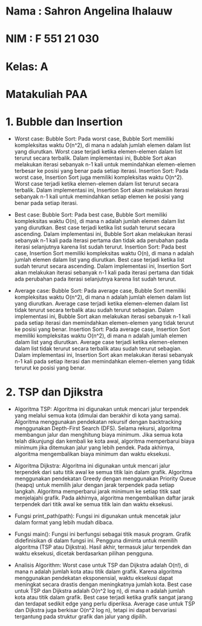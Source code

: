 # Nama : Sahron Angelina Ihalauw
# NIM  : F 551 21 030
# Kelas: A 
# Matakuliah PAA

# 1. Bubble dan Insertion
- Worst case:
Bubble Sort: Pada worst case, Bubble Sort memiliki kompleksitas waktu O(n^2), di mana n adalah jumlah elemen dalam list yang diurutkan. Worst case terjadi ketika elemen-elemen dalam list terurut secara terbalik. Dalam implementasi ini, Bubble Sort akan melakukan iterasi sebanyak n-1 kali untuk memindahkan elemen-elemen terbesar ke posisi yang benar pada setiap iterasi.
Insertion Sort: Pada worst case, Insertion Sort juga memiliki kompleksitas waktu O(n^2). Worst case terjadi ketika elemen-elemen dalam list terurut secara terbalik. Dalam implementasi ini, Insertion Sort akan melakukan iterasi sebanyak n-1 kali untuk memindahkan setiap elemen ke posisi yang benar pada setiap iterasi.

- Best case:
Bubble Sort: Pada best case, Bubble Sort memiliki kompleksitas waktu O(n), di mana n adalah jumlah elemen dalam list yang diurutkan. Best case terjadi ketika list sudah terurut secara ascending. Dalam implementasi ini, Bubble Sort akan melakukan iterasi sebanyak n-1 kali pada iterasi pertama dan tidak ada perubahan pada iterasi selanjutnya karena list sudah terurut.
Insertion Sort: Pada best case, Insertion Sort memiliki kompleksitas waktu O(n), di mana n adalah jumlah elemen dalam list yang diurutkan. Best case terjadi ketika list sudah terurut secara ascending. Dalam implementasi ini, Insertion Sort akan melakukan iterasi sebanyak n-1 kali pada iterasi pertama dan tidak ada perubahan pada iterasi selanjutnya karena list sudah terurut.

- Average case:
Bubble Sort: Pada average case, Bubble Sort memiliki kompleksitas waktu O(n^2), di mana n adalah jumlah elemen dalam list yang diurutkan. Average case terjadi ketika elemen-elemen dalam list tidak terurut secara terbalik atau sudah terurut sebagian. Dalam implementasi ini, Bubble Sort akan melakukan iterasi sebanyak n-1 kali pada setiap iterasi dan memindahkan elemen-elemen yang tidak terurut ke posisi yang benar.
Insertion Sort: Pada average case, Insertion Sort memiliki kompleksitas waktu O(n^2), di mana n adalah jumlah elemen dalam list yang diurutkan. Average case terjadi ketika elemen-elemen dalam list tidak terurut secara terbalik atau sudah terurut sebagian. Dalam implementasi ini, Insertion Sort akan melakukan iterasi sebanyak n-1 kali pada setiap iterasi dan memindahkan elemen-elemen yang tidak terurut ke posisi yang benar.

# 2. TSP dan Djikstra
- Algoritma TSP:
Algoritma ini digunakan untuk mencari jalur terpendek yang melalui semua kota (dimulai dan berakhir di kota yang sama).
Algoritma menggunakan pendekatan rekursif dengan backtracking menggunakan Depth-First Search (DFS).
Selama rekursi, algoritma membangun jalur dan menghitung biaya minimum.
Jika semua kota telah dikunjungi dan kembali ke kota awal, algoritma memperbarui biaya minimum jika ditemukan jalur yang lebih pendek.
Pada akhirnya, algoritma mengembalikan biaya minimum dan waktu eksekusi.

- Algoritma Dijkstra:
Algoritma ini digunakan untuk mencari jalur terpendek dari satu titik awal ke semua titik lain dalam grafik.
Algoritma menggunakan pendekatan Greedy dengan menggunakan Priority Queue (heapq) untuk memilih jalur dengan jarak terpendek pada setiap langkah.
Algoritma memperbarui jarak minimum ke setiap titik saat menjelajahi grafik.
Pada akhirnya, algoritma mengembalikan daftar jarak terpendek dari titik awal ke semua titik lain dan waktu eksekusi.

- Fungsi print_path(path):
Fungsi ini digunakan untuk mencetak jalur dalam format yang lebih mudah dibaca.

- Fungsi main():
Fungsi ini berfungsi sebagai titik masuk program.
Grafik didefinisikan di dalam fungsi ini.
Pengguna diminta untuk memilih algoritma (TSP atau Dijkstra).
Hasil akhir, termasuk jalur terpendek dan waktu eksekusi, dicetak berdasarkan pilihan pengguna.

- Analisis Algorithm:
Worst case untuk TSP dan Dijkstra adalah O(n!), di mana n adalah jumlah kota atau titik dalam grafik. Karena algoritma menggunakan pendekatan eksponensial, waktu eksekusi dapat meningkat secara drastis dengan meningkatnya jumlah kota.
Best case untuk TSP dan Dijkstra adalah O(n^2 log n), di mana n adalah jumlah kota atau titik dalam grafik. Best case terjadi ketika grafik sangat jarang dan terdapat sedikit edge yang perlu diperiksa.
Average case untuk TSP dan Dijkstra juga berkisar O(n^2 log n), tetapi ini dapat bervariasi tergantung pada struktur grafik dan jalur yang dipilih.
